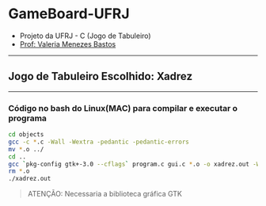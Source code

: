 # GameBoard-UFRJ

- Projeto da UFRJ - C (Jogo de Tabuleiro)
- [Prof: Valeria Menezes Bastos](https://dcc.ufrj.br/~valeriab/)

---

## Jogo de Tabuleiro Escolhido: Xadrez

---

### Código no bash do Linux(MAC) para compilar e executar o programa

```bash
cd objects
gcc -c *.c -Wall -Wextra -pedantic -pedantic-errors
mv *.o ../
cd ..
gcc `pkg-config gtk+-3.0 --cflags` program.c gui.c *.o -o xadrez.out -Wall -Wextra -pedantic -pedantic-errors `pkg-config gtk+-3.0 --libs`
rm *.o
./xadrez.out
```

> ATENÇÃO: Necessaria a biblioteca gráfica GTK
